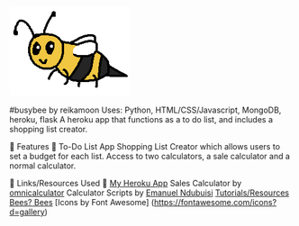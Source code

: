 ![Busybee Logo](static/busybeelogo.png)

#busybee
by reikamoon
Uses: Python, HTML/CSS/Javascript, MongoDB, heroku, flask
A heroku app that functions as a to do list, and includes a shopping list creator.

:honeybee: Features :honeybee:
To-Do List App
Shopping List Creator which allows users to set a budget for each list.
Access to two calculators, a sale calculator and a normal calculator.

:honeybee: Links/Resources Used :honeybee:
[My Heroku App](https://busybee-aa.herokuapp.com/)
Sales Calculator by [omnicalculator](https://www.omnicalculator.com/finance/percent-off)
Calculator Scripts by [Emanuel Ndubuisi](https://codepen.io/mcndubuisi/pen/Kqzpvz)
[Tutorials/Resources](https://www.w3schools.com/howto/default.asp)
[Bees? Bees](https://unsplash.com/s/photos/bees)
[Icons by Font Awesome] (https://fontawesome.com/icons?d=gallery)
